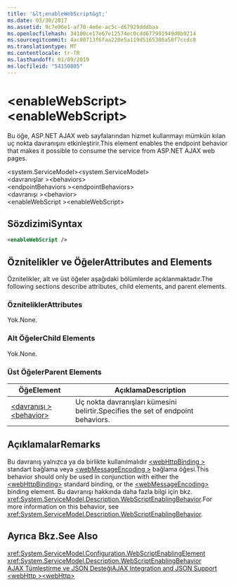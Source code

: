 ```yaml
---
title: '&lt;enableWebScript&gt;'
ms.date: 03/30/2017
ms.assetid: 9c7e96e1-af70-4e6e-ac5c-d67929dddbaa
ms.openlocfilehash: 34100ce17e67e12574ec0cdd677991949d0b9214
ms.sourcegitcommit: 4ac80713f6faa220e5a119d5165308a58f7ccdc8
ms.translationtype: MT
ms.contentlocale: tr-TR
ms.lasthandoff: 01/09/2019
ms.locfileid: "54150805"
---
```

# <a name="ltenablewebscriptgt"></a><span data-ttu-id="650b0-102">&lt;enableWebScript&gt;</span><span class="sxs-lookup"><span data-stu-id="650b0-102">&lt;enableWebScript&gt;</span></span>
<span data-ttu-id="650b0-103">Bu öğe, ASP.NET AJAX web sayfalarından hizmet kullanmayı mümkün kılan uç nokta davranışını etkinleştirir.</span><span class="sxs-lookup"><span data-stu-id="650b0-103">This element enables the endpoint behavior that makes it possible to consume the service from ASP.NET AJAX web pages.</span></span>  
  
 <span data-ttu-id="650b0-104">\<system.ServiceModel></span><span class="sxs-lookup"><span data-stu-id="650b0-104">\<system.ServiceModel></span></span>  
<span data-ttu-id="650b0-105">\<davranışlar ></span><span class="sxs-lookup"><span data-stu-id="650b0-105">\<behaviors></span></span>  
<span data-ttu-id="650b0-106">\<endpointBehaviors ></span><span class="sxs-lookup"><span data-stu-id="650b0-106">\<endpointBehaviors></span></span>  
<span data-ttu-id="650b0-107">\<davranışı ></span><span class="sxs-lookup"><span data-stu-id="650b0-107">\<behavior></span></span>  
<span data-ttu-id="650b0-108">\<enableWebScript ></span><span class="sxs-lookup"><span data-stu-id="650b0-108">\<enableWebScript></span></span>  
  
## <a name="syntax"></a><span data-ttu-id="650b0-109">Sözdizimi</span><span class="sxs-lookup"><span data-stu-id="650b0-109">Syntax</span></span>  
  
```xml  
<enableWebScript />
```  
  
## <a name="attributes-and-elements"></a><span data-ttu-id="650b0-110">Öznitelikler ve Öğeler</span><span class="sxs-lookup"><span data-stu-id="650b0-110">Attributes and Elements</span></span>  
 <span data-ttu-id="650b0-111">Öznitelikler, alt ve üst öğeler aşağıdaki bölümlerde açıklanmaktadır.</span><span class="sxs-lookup"><span data-stu-id="650b0-111">The following sections describe attributes, child elements, and parent elements.</span></span>  
  
### <a name="attributes"></a><span data-ttu-id="650b0-112">Öznitelikler</span><span class="sxs-lookup"><span data-stu-id="650b0-112">Attributes</span></span>  
 <span data-ttu-id="650b0-113">Yok.</span><span class="sxs-lookup"><span data-stu-id="650b0-113">None.</span></span>  
  
### <a name="child-elements"></a><span data-ttu-id="650b0-114">Alt Öğeler</span><span class="sxs-lookup"><span data-stu-id="650b0-114">Child Elements</span></span>  
 <span data-ttu-id="650b0-115">Yok.</span><span class="sxs-lookup"><span data-stu-id="650b0-115">None.</span></span>  
  
### <a name="parent-elements"></a><span data-ttu-id="650b0-116">Üst Öğeler</span><span class="sxs-lookup"><span data-stu-id="650b0-116">Parent Elements</span></span>  
  
|<span data-ttu-id="650b0-117">Öğe</span><span class="sxs-lookup"><span data-stu-id="650b0-117">Element</span></span>|<span data-ttu-id="650b0-118">Açıklama</span><span class="sxs-lookup"><span data-stu-id="650b0-118">Description</span></span>|  
|-------------|-----------------|  
|[<span data-ttu-id="650b0-119">\<davranışı ></span><span class="sxs-lookup"><span data-stu-id="650b0-119">\<behavior></span></span>](../../../../../docs/framework/configure-apps/file-schema/wcf/behavior-of-endpointbehaviors.md)|<span data-ttu-id="650b0-120">Uç nokta davranışları kümesini belirtir.</span><span class="sxs-lookup"><span data-stu-id="650b0-120">Specifies the set of endpoint behaviors.</span></span>|  
  
## <a name="remarks"></a><span data-ttu-id="650b0-121">Açıklamalar</span><span class="sxs-lookup"><span data-stu-id="650b0-121">Remarks</span></span>  
 <span data-ttu-id="650b0-122">Bu davranış yalnızca ya da birlikte kullanılmalıdır [ \<webHttpBinding >](../../../../../docs/framework/configure-apps/file-schema/wcf/webhttpbinding.md) standart bağlama veya [ \<webMessageEncoding >](../../../../../docs/framework/configure-apps/file-schema/wcf/webmessageencoding.md) bağlama öğesi.</span><span class="sxs-lookup"><span data-stu-id="650b0-122">This behavior should only be used in conjunction with either the [\<webHttpBinding>](../../../../../docs/framework/configure-apps/file-schema/wcf/webhttpbinding.md) standard binding, or the [\<webMessageEncoding>](../../../../../docs/framework/configure-apps/file-schema/wcf/webmessageencoding.md) binding element.</span></span>  <span data-ttu-id="650b0-123">Bu davranışı hakkında daha fazla bilgi için bkz. <xref:System.ServiceModel.Description.WebScriptEnablingBehavior>.</span><span class="sxs-lookup"><span data-stu-id="650b0-123">For more information on this behavior, see <xref:System.ServiceModel.Description.WebScriptEnablingBehavior>.</span></span>  
  
## <a name="see-also"></a><span data-ttu-id="650b0-124">Ayrıca Bkz.</span><span class="sxs-lookup"><span data-stu-id="650b0-124">See Also</span></span>  
 <xref:System.ServiceModel.Configuration.WebScriptEnablingElement>  
 <xref:System.ServiceModel.Description.WebScriptEnablingBehavior>  
 [<span data-ttu-id="650b0-125">AJAX Tümleştirme ve JSON Desteği</span><span class="sxs-lookup"><span data-stu-id="650b0-125">AJAX Integration and JSON Support</span></span>](../../../../../docs/framework/wcf/feature-details/ajax-integration-and-json-support.md)  
 [<span data-ttu-id="650b0-126">\<webHttp ></span><span class="sxs-lookup"><span data-stu-id="650b0-126">\<webHttp></span></span>](../../../../../docs/framework/configure-apps/file-schema/wcf/webhttp.md)
